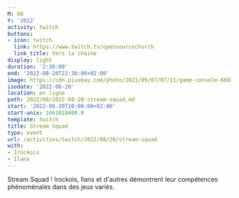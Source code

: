 ```yaml
---
M: 08
Y: '2022'
activity: twitch
buttons:
- icon: twitch
  link: https://www.twitch.tv/opensourcechurch
  link_title: Vers la chaine
display: light
duration: '2:30:00'
end: '2022-08-20T22:30:00+02:00'
image: https://cdn.pixabay.com/photo/2021/09/07/07/11/game-console-6603120_960_720.jpg
isodate: '2022-08-20'
location: en ligne
path: 2022/08/2022-08-20-stream-squad.md
start: '2022-08-20T20:00:00+02:00'
start-unix: 1661018400.0
template: twitch
title: Stream Squad
type: event
url: /activities/twitch/2022/08/20/stream-squad
with:
- Irockois
- Ilans
---
```

Stream Squad ! Irockois, Ilans et d'autres démontrent leur compétences phénoménales dans des jeux variés.